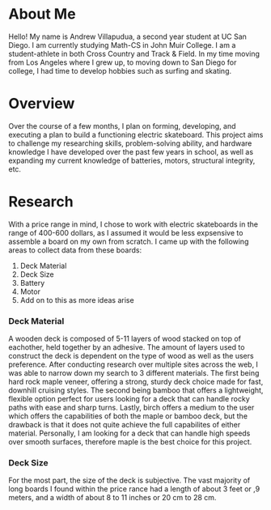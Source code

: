 # About Me
Hello! My name is Andrew Villapudua, a second year student at UC San Diego. I am currently studying Math-CS in John Muir College. I am a student-athlete in both Cross Country and Track & Field. In my time moving from Los Angeles where I grew up, to moving down to San Diego for college, I had time to develop hobbies such as surfing and skating. 
# Overview
Over the course of a few months, I plan on forming, developing, and executing a plan to build a functioning electric skateboard. This project aims to challenge my researching skills, problem-solving ability, and hardware knowledge I have developed over the past few years in school, as well as expanding my current knowledge of batteries, motors, structural integrity, etc.
# Research
With a price range in mind, I chose to work with electric skateboards in the range of 400-600 dollars, as I assumed it would be less expsensive to assemble a board on my own from scratch. I came up with the following areas to collect data from these boards:
1. Deck Material
2. Deck Size
3. Battery
4. Motor 
5. Add on to this as more ideas arise
### Deck Material
A wooden deck is composed of 5-11 layers of wood stacked on top of eachother, held together by an adhesive. The amount of layers used to construct the deck is dependent on the type of wood as well as the users preference. After conducting research over multiple sites across the web, I was able to narrow down my search to 3 different materials. The first being hard rock maple veneer, offering a strong, sturdy deck choice made for fast, downhill cruising styles. The second being bamboo that offers a lightweight, flexible option perfect for users looking for a deck that can handle rocky paths with ease and sharp turns. Lastly, birch offers a medium to the user which offers the capabilities of both the maple or bamboo deck, but the drawback is that it does not quite achieve the full capabilites of either material. Personally, I am looking for a deck that can handle high speeds over smooth surfaces, therefore maple is the best choice for this project. 
### Deck Size
For the most part, the size of the deck is subjective. The vast majority of long boards I found within the price rance had a length of about 3 feet or ,9 meters, and a width of about 8 to 11 inches or 20 cm to 28 cm. 
